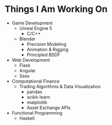 # Things I Am Working On

- Game Development
    - Unreal Engine 5
        - C/C++
    - Blender
        - Precision Modeling
        - Animation & Rigging
        - Principled BSDF
- Web Development
    - Flask 
    - Angular
    - Sass
- Computational Finance 
    - Trading Algorithms & Data Visualization
        - pandas
        - scikit-learn
        - matplotlib
        - Asset Exchange APIs 
- Functional Programming 
    - Haskell
